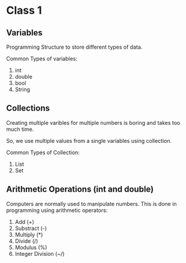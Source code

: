 # Class 1

## Variables

Programming Structure to store different types of data.

Common Types of variables:

1. int
2. double
3. bool
4. String

## Collections

Creating multiple varibles for multiple numbers is boring
and takes too much time.

So, we use multiple values from a single variables using
collection.

Common Types of Collection:

1. List
2. Set

## Arithmetic Operations (int and double)

Computers are normally used to manipulate numbers.
This is done in programming using arithmetic operators:

1. Add (+)
2. Substract (-)
3. Multiply (\*)
4. Divide (/)
5. Modulus (%)
6. Integer Division (~/)
